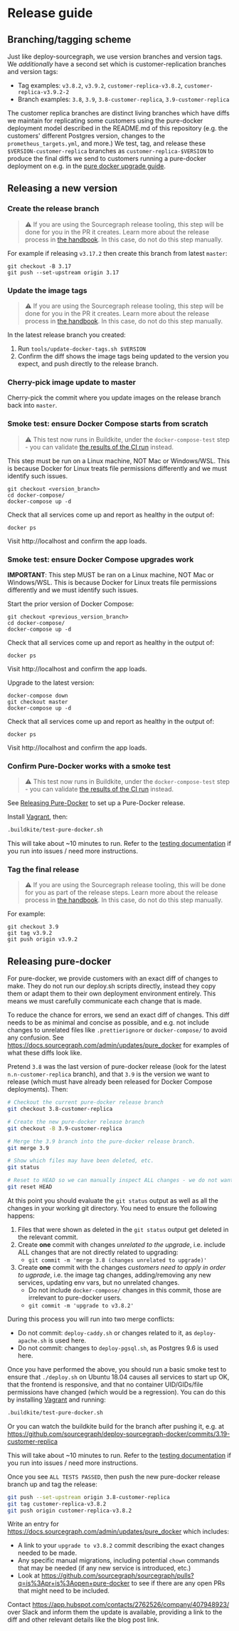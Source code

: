 # Release guide

## Branching/tagging scheme

Just like deploy-sourcegraph, we use version branches and version tags. We _additionally_ have a second set which is customer-replication branches and version tags:

- Tag examples: `v3.8.2`, `v3.9.2`, `customer-replica-v3.8.2`, `customer-replica-v3.9.2-2`
- Branch examples: `3.8`, `3.9`, `3.8-customer-replica`, `3.9-customer-replica`

The customer replica branches are distinct living branches which have diffs we maintain for replicating some customers using the pure-docker deployment model described in the README.md of this repository (e.g. the customers' different Postgres version, changes to the `prometheus_targets.yml`, and more.) We test, tag, and release these `$VERSION-customer-replica` branches as `customer-replica-$VERSION` to produce the final diffs we send to customers running a pure-docker deployment on e.g. in the [pure docker upgrade guide](https://docs.sourcegraph.com/admin/updates/pure_docker).

## Releasing a new version

### Create the release branch

> ⚠️ If you are using the Sourcegraph release tooling, this step will be done for you in the PR it creates. Learn more about the release process in [the handbook](https://about.sourcegraph.com/handbook/engineering/releases). In this case, do not do this step manually.

For example if releasing `v3.17.2` then create this branch from latest `master`:

```
git checkout -B 3.17
git push --set-upstream origin 3.17
```

### Update the image tags

> ⚠️ If you are using the Sourcegraph release tooling, this step will be done for you in the PR it creates. Learn more about the release process in [the handbook](https://about.sourcegraph.com/handbook/engineering/releases). In this case, do not do this step manually.

In the latest release branch you created:

1. Run `tools/update-docker-tags.sh $VERSION`
2. Confirm the diff shows the image tags being updated to the version you expect, and push directly to the release branch.

### Cherry-pick image update to master

Cherry-pick the commit where you update images on the release branch back into `master`.

### Smoke test: ensure Docker Compose starts from scratch

> ⚠️ This test now runs in Buildkite, under the `docker-compose-test` step - you can validate [the results of the CI run](https://buildkite.com/sourcegraph/deploy-sourcegraph-docker) instead.

This step must be run on a Linux machine, NOT Mac or Windows/WSL. This is because Docker for Linux treats file permissions differently and we must identify such issues.

```
git checkout <version_branch>
cd docker-compose/
docker-compose up -d
```

Check that all services come up and report as healthy in the output of:

```
docker ps
```

Visit http://localhost and confirm the app loads.

### Smoke test: ensure Docker Compose upgrades work

**IMPORTANT**: This step MUST be ran on a Linux machine, NOT Mac or Windows/WSL. This is because Docker for Linux treats file permissions differently and we must identify such issues.

Start the prior version of Docker Compose:

```
git checkout <previous_version_branch>
cd docker-compose/
docker-compose up -d
```

Check that all services come up and report as healthy in the output of:

```
docker ps
```

Visit http://localhost and confirm the app loads.

Upgrade to the latest version:

```
docker-compose down
git checkout master
docker-compose up -d
```

Check that all services come up and report as healthy in the output of:

```
docker ps
```

Visit http://localhost and confirm the app loads.

### Confirm Pure-Docker works with a smoke test

> ⚠️ This test now runs in Buildkite, under the `docker-compose-test` step - you can validate [the results of the CI run](https://buildkite.com/sourcegraph/deploy-sourcegraph-docker) instead.

See [Releasing Pure-Docker](#releasing-pure-docker) to set up a Pure-Docker release.

Install [Vagrant](https://vagrantup.com), then:

```sh
.buildkite/test-pure-docker.sh
```

This will take about ~10 minutes to run. Refer to the [testing documentation](TESTING.md) if you run into issues / need more instructions.

### Tag the final release

> ⚠️ If you are using the Sourcegraph release tooling, this will be done for you as part of the release steps. Learn more about the release process in [the handbook](https://about.sourcegraph.com/handbook/engineering/releases). In this case, do not do this step manually.

For example:

```
git checkout 3.9
git tag v3.9.2
git push origin v3.9.2
```

## Releasing pure-docker

For pure-docker, we provide customers with an exact diff of changes to make. They do not run our deploy.sh scripts directly, instead they copy them or adapt them to their own deployment environment entirely. This means we must carefully communicate each change that is made.

To reduce the chance for errors, we send an exact diff of changes. This diff needs to be as minimal and concise as possible, and e.g. not include changes to unrelated files like `.prettierignore` or `docker-compose/` to avoid any confusion. See https://docs.sourcegraph.com/admin/updates/pure_docker for examples of what these diffs look like.

Pretend `3.8` was the last version of pure-docker release (look for the latest `n.n-customer-replica` branch), and that `3.9` is the version we want to release (which must have already been released for Docker Compose deployments). Then:

```sh
# Checkout the current pure-docker release branch
git checkout 3.8-customer-replica 

# Create the new pure-docker release branch
git checkout -B 3.9-customer-replica 

# Merge the 3.9 branch into the pure-docker release branch.
git merge 3.9

# Show which files may have been deleted, etc.
git status

# Reset to HEAD so we can manually inspect ALL changes - we do not want to actually do a merge.
git reset HEAD
```

At this point you should evaluate the `git status` output as well as all the changes in your working git directory. You need to ensure the following happens:

1. Files that were shown as deleted in the `git status` output get deleted in the relevant commit.
2. Create **one** commit with changes _unrelated to the upgrade_, i.e. include ALL changes that are not directly related to upgrading:
    - `git commit -m 'merge 3.8 (changes unrelated to upgrade)'`
3. Create **one** commit with the changes _customers need to apply in order to ugprade_, i.e. the image tag changes, adding/removing any new services, updating env vars, but no unrelated changes.
    - Do not include `docker-compose/` changes in this commit, those are irrelevant to pure-docker users.
    - `git commit -m 'upgrade to v3.8.2'`

During this process you will run into two merge conflicts:

- Do not commit: `deploy-caddy.sh` or changes related to it, as `deploy-apache.sh` is used here.
- Do not commit: changes to `deploy-pgsql.sh`, as Postgres 9.6 is used here.

Once you have performed the above, you should run a basic smoke test to ensure that `./deploy.sh` on Ubuntu 18.04 causes all services to start up OK, that the frontend is responsive, and that no container UID/GIDs/file permissions have changed (which would be a regression). You can do this by installing [Vagrant](https://vagrantup.com) and running:

```sh
.buildkite/test-pure-docker.sh
```

Or you can watch the buildkite build for the branch after pushing it, e.g. at https://github.com/sourcegraph/deploy-sourcegraph-docker/commits/3.19-customer-replica

This will take about ~10 minutes to run. Refer to the [testing documentation](TESTING.md) if you run into issues / need more instructions.

Once you see `ALL TESTS PASSED`, then push the new pure-docker release branch up and tag the release:

```sh
git push --set-upstream origin 3.8-customer-replica
git tag customer-replica-v3.8.2
git push origin customer-replica-v3.8.2
```

Write an entry for https://docs.sourcegraph.com/admin/updates/pure_docker which includes:

- A link to your `upgrade to v3.8.2` commit describing the exact changes needed to be made.
- Any specific manual migrations, including potential `chown` commands that may be needed (if any new service is introduced, etc.)
- Look at https://github.com/sourcegraph/sourcegraph/pulls?q=is%3Apr+is%3Aopen+pure-docker to see if there are any open PRs that might need to be included.

Contact https://app.hubspot.com/contacts/2762526/company/407948923/ over Slack and inform them the update is available, providing a link to the diff and other relevant details like the blog post link.

